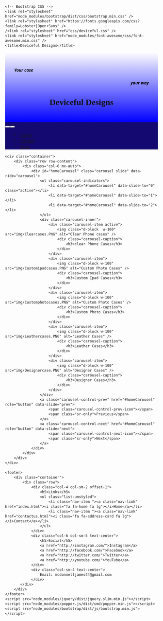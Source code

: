 <!DOCTYPE html>
<html lang="en">

<head>
    <meta charset="utf-8" />
    <meta name="viewport" content="width=device-width, initial-scale=1" />

    <!-- Bootstrap CSS -->
    <link rel="stylesheet" href="node_modules/bootstrap/dist/css/bootstrap.min.css" />
    <link rel="stylesheet" href="https://fonts.googleapis.com/css?family=Lobster|Open+Sans" />
    /<link rel="stylesheet" href="css/deviceful.css" />
    <link rel="stylesheet" href="node_modules/font-awesome/css/font-awesome.min.css" />
    <title>Deviceful Designs</title>
  <style>
    body {
    font-family: "Open Sans", sans-serif;
}

h1, h2, h3 {
    font-family: "Lobster", cursive;
}

h2 {
    color: black;
}

header h2 {
    color: #CEC8FF;
}

footer{
    background-image: linear-gradient(blue,white);
    padding: 20px 0;
}

.jumbotron {
    margin: 0;
    padding: 30px;
    background-image: linear-gradient(white,blue);
    color: rgb(17, 17, 17);
    text-align: center;
}
.row-content {
    padding: 50px 0;
    border-bottom: 1px ridge;
    min-height: 200px;
}

.navbar {
    background-color: #140970;
}

.tab-content {
    border: 1px solid #DDD;
    border-top: none;
    padding: 10px;
}

.carousel-caption {
    background-color: rgba(0, 0, 0, 0.5);
}

.carousel {
    border: solid #5637DD;
}

h5 {
    color: black;
}

background {
    background-color: #140970 ;
}
</style>
</head>

<body>
    <header class="jumbotron jumbotron-fluid">
        <div class="container">
            <div class="col">
                <h5 style="text-align: left;">Your case </h5>
                <h5 style="text-align: right;"> your way</h5>
                <div class="col">
                     <h1 style="font-size: 500 PX;">Deviceful Designs</h1>
                </div>
            </div>
        </div>
    </header>
    <nav class="navbar navbar-expand-sm navbar-dark sticky-top">
        <div class="container">
            <button class="navbar-toggler" type="button" data-toggle="collapse" data-target="#nucampNavbar">
             <button class="navbar-toggler" type="button" data-toggle="collapse" data-target="#nucampNavbar">
                 <span class="navbar-toggler-icon"></span>
             </button>
             <div class="collapse navbar-collapse" id="nucampNavbar">
                 <ul class="navbar-nav">    
                     <ul class="navbar-nav">
                        <li class="nav-item "><a class="nav-link" href="index.html"><i class="fa fa-home fa lg"></i>Home</a></li>
                        <li class="nav-item "><a class="nav-link" href="contactus.html"><i class="fa fa-address-card fa lg"></i>Contact</a></li>
                        <li class="nav-item "><a class="nav-link" href="Shop.html"><i class="fas fa-store"></i>Store</a></li>
                     </ul>
                 </ul>
             </div>
        </div>
    </nav>

    <div class="container">
        <div class="row row-content">
            <div class="col-6 mx-auto">
                <div id="homeCarousel" class="carousel slide" data-ride="carousel">
                    <ol class="carousel-indicators">
                        <li data-target="#homeCarousel" data-slide-to="0" class="active"></li>
                        <li data-target="#homeCarousel" data-slide-to="1"></li>
                        <li data-target="#homeCarousel" data-slide-to="2"></li>
                    </ol>
                    <div class="carousel-inner">
                        <div class="carousel-item active">
                            <img class="d-block  w-100" src="img/Clearcases.PNG" alt="Clear Phone cases" />
                            <div class="carousel-caption">
                                <h3>clear Phone Cases</h3>
                            </div>
                        </div>
                        <div class="carousel-item">
                            <img class="d-block w-100" src="img/Customipadcases.PNG" alt="Custom Photo Cases" />
                            <div class="carousel-caption">
                                <h3>Custom Ipad Cases</h3>
                            </div>
                        </div>
                        <div class="carousel-item">
                            <img class="d-block w-100" src="img/Customphotocases.PNG" alt="Custom Photo Cases" />
                            <div class="carousel-caption">
                                <h3>Custom Photo Cases</h3>
                            </div>
                        </div>
                        <div class="carousel-item">
                            <img class="d-block w-100" src="img/Leathercases.PNG" alt="Leather Cases" />
                            <div class="carousel-caption">
                                <h3>Leather Cases</h3>
                            </div>
                        </div>
                        <div class="carousel-item">
                            <img class="d-block w-100" src="img/Designercase.PNG" alt="Designer Cases" />
                            <div class="carousel-caption">
                                <h3>Designer Cases</h3>
                            </div>
                        </div> 
                    </div>
                    <a class="carousel-control-prev" href="#homeCarousel" role="button" data-slide="prev">
                        <span class="carousel-control-prev-icon"></span>
                        <span class="sr-only">Previous</span>
                    </a>
                    <a class="carousel-control-next" href="#homeCarousel" role="button" data-slide="next">
                        <span class="carousel-control-next-icon"></span>
                        <span class="sr-only">Next</span>
                    </a>
                </div>
            </div>
        </div>
    </div>

    <footer>
        <div class="container">
            <div class="row">             
                <div class="col-4 col-sm-2 offset-1">
                    <h5>Links</h5>
                    <ul class="list-unstyled">
                        <li class="nav-item "><a class="nav-link" href="index.html"><i class="fa fa-home fa lg"></i>Home</a></li>
                        <li class="nav-item "><a class="nav-link" href="contactus.html"><i class="fa fa-address-card fa lg"></i>Contact</a></li>
                    </ul>
                </div>
                <div class="col-6 col-sm-5 text-center">
                    <h5>Social</h5>
                    <a href="http://instagram.com/">Instagram</a>
                    <a href="http://facebook.com/">Facebook</a>
                    <a href="http://twitter.com/">Twitter</a>
                    <a href="http://youtube.com/">YouTube</a>
                </div>
                <div class="col-sm-4 text-center">
                    Email: mcdonnelljames44@gmail.com
                </div>                
           </div>
        </div>
    </footer>
    <script src="node_modules/jquery/dist/jquery.slim.min.js"></script>
    <script src="node_modules/popper.js/dist/umd/popper.min.js"></script>
    <script src="node_modules/bootstrap/dist/js/bootstrap.min.js"></script>

</body>

</html>
